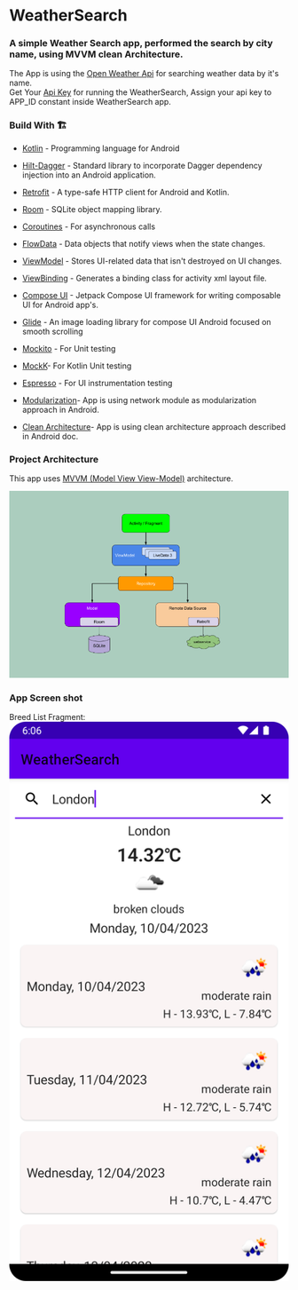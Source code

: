 # WeatherSearch
### A simple Weather Search app, performed the search by city name, using MVVM clean Architecture.
The App is using the [Open Weather Api] for searching weather data by it's name.<br/>
Get Your [Api Key] for running the WeatherSearch, Assign your api key to APP_ID constant inside WeatherSearch app.

### Build With 🏗️
- [Kotlin] - Programming language for Android
- [Hilt-Dagger] - Standard library to incorporate Dagger dependency injection into an Android application.
- [Retrofit] -  A type-safe HTTP client for Android and Kotlin.
- [Room] - SQLite object mapping library.
- [Coroutines] - For asynchronous calls
- [FlowData] - Data objects that notify views when the state changes.
- [ViewModel] - Stores UI-related data that isn't destroyed on UI changes.
- [ViewBinding] - Generates a binding class for activity xml layout file.
- [Compose UI] - Jetpack Compose UI framework for writing composable UI for Android app's.
- [Glide] - An image loading library for compose UI Android focused on smooth scrolling
- [Mockito] - For Unit testing
- [MockK]- For Kotlin Unit testing
- [Espresso] - For UI instrumentation testing
- [Modularization]- App is using network module as modularization approach in Android.
- [Clean Architecture]- App is using clean architecture approach described in Android doc.

  [ViewModel]: <https://developer.android.com/topic/libraries/architecture/viewmodel>
  [Hilt-Dagger]: <https://dagger.dev/hilt/>
  [DataStore]: <https://developer.android.com/topic/libraries/architecture/datastore>
  [ViewBinding]: <https://developer.android.com/topic/libraries/view-binding>
  [Compose UI]: <https://developer.android.com/jetpack/androidx/releases/compose-ui>
  [FlowData]: <https://developer.android.com/kotlin/flow>
  [Retrofit]: <https://square.github.io/retrofit/>
  [ViewModel]: <https://developer.android.com/topic/libraries/architecture/viewmodel>
  [Glide]: <https://bumptech.github.io/glide/int/compose.html>
  [Kotlin]: <https://kotlinlang.org>
  [Coroutines]: <https://kotlinlang.org/docs/coroutines-overview.html>
  [MVVM (Model View View-Model)]: <https://developer.android.com/jetpack/guide#recommended-app-arch>
  [Open Weather Api]: <https://openweathermap.org/current>
  [Api Key]:  <https://home.openweathermap.org/api_keys>
  [Room]: <https://developer.android.com/training/data-storage/room/>
  [Mockito]:  <https://site.mockito.org/?>
  [MockK]:  <https://mockk.io/>
  [Espresso]: <https://developer.android.com/training/testing/espresso>
  [Modularization]: <https://developer.android.com/topic/modularization>
  [Clean Architecture]: <https://developer.android.com/topic/architecture>

### Project Architecture

This app uses [MVVM (Model View View-Model)] architecture.

![alt text](https://github.com/maanbhati/WeatherSearch/blob/main/mvvm_architecture.png?raw=true)

### App Screen shot

Breed List Fragment:
![alt text](https://github.com/maanbhati/WeatherSearch/blob/main/WeatherData_For_Saerched_City.png?raw=true)
